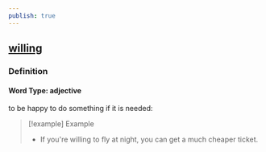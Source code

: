 ```yaml
---
publish: true
---
```


## [willing](https://dictionary.cambridge.org/dictionary/english/willing)

### Definition
#### Word Type: adjective
to be happy to do something if it is needed:

>[!example] Example
> - If you're willing to fly at night, you can get a much cheaper ticket.
